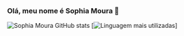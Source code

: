 ### Olá, meu nome é Sophia Moura 🤝
![Sophia Moura GitHub stats](https://github-readme-stats.vercel.app/api?username=sophimoura&show_icons=true&theme=mark)
[![Linguagem mais utilizadas](https://github-readme-stats.vercel.app/api/top-langs/?username=sophimoura&langs_count=8)] 
